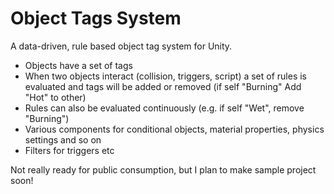 # Object Tags System
A data-driven, rule based object tag system for Unity.

* Objects have a set of tags
* When two objects interact (collision, triggers, script) a set of rules is evaluated and tags will be added or removed (if self "Burning" Add "Hot" to other)
* Rules can also be evaluated continuously (e.g. if self "Wet", remove "Burning")
* Various components for conditional objects, material properties, physics settings and so on
* Filters for triggers etc

Not really ready for public consumption, but I plan to make sample project soon!
